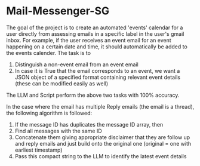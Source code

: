 # Mail-Messenger-SG

The goal of the project is to create an automated 'events' calendar for a user directly from assessing emails in a specific label in the user's gmail inbox. For example, if the user receives an event email for an event happening on a certain date and time, it should automatically be added to the events calender. The task is to 
1. Distinguish a non-event email from an event email
2. In case it is True that the email corresponds to an event, we want a JSON object of a specified format containing relevant event details (these can be modified easily as well)

The LLM and Script perform the above two tasks with 100% accuracy. 

In the case where the email has multiple Reply emails (the email is a thread), the following algorithm is followed: 
1. If the message ID has duplicates the message ID array, then
2. Find all messages with the same ID
3. Concatenate them giving appropriate disclaimer that they are follow up and reply emails and just build onto the original one (original = one with earliest timestamp)
4. Pass this compact string to the LLM to identify the latest event details

